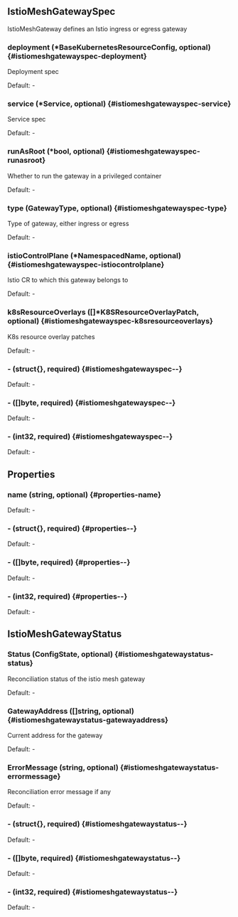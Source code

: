 ## IstioMeshGatewaySpec

IstioMeshGateway defines an Istio ingress or egress gateway

<!-- crd generation tags
+cue-gen:IstioMeshGateway:groupName:servicemesh.cisco.com
+cue-gen:IstioMeshGateway:version:v1alpha1
+cue-gen:IstioMeshGateway:storageVersion
+cue-gen:IstioMeshGateway:annotations:helm.sh/resource-policy=keep
+cue-gen:IstioMeshGateway:subresource:status
+cue-gen:IstioMeshGateway:scope:Namespaced
+cue-gen:IstioMeshGateway:resource:shortNames=imgw,istiomgw
+cue-gen:IstioMeshGateway:printerColumn:name="Type",type="string",JSONPath=".spec.type",description="Type of the gateway"
+cue-gen:IstioMeshGateway:printerColumn:name="Service Type",type="string",JSONPath=".spec.service.type",description="Type of the service"
+cue-gen:IstioMeshGateway:printerColumn:name="Status",type="string",JSONPath=".status.Status",description="Status of the resource"
+cue-gen:IstioMeshGateway:printerColumn:name="Ingress IPs",type="string",JSONPath=".status.GatewayAddress",description="Ingress gateway addresses of the resource"
+cue-gen:IstioMeshGateway:printerColumn:name="Error",type="string",JSONPath=".status.ErrorMessage",description="Error message"
+cue-gen:IstioMeshGateway:printerColumn:name="Age",type="date",JSONPath=".metadata.creationTimestamp"
+cue-gen:IstioMeshGateway:printerColumn:name="Control Plane",type="string",JSONPath=".spec.istioControlPlane"
+cue-gen:IstioMeshGateway:preserveUnknownFields:false
+cue-gen:IstioMeshGateway:specIsRequired
-->

<!-- go code generation tags
+genclient
+k8s:deepcopy-gen=true
-->

### deployment (*BaseKubernetesResourceConfig, optional) {#istiomeshgatewayspec-deployment}

Deployment spec 

Default: -

### service (*Service, optional) {#istiomeshgatewayspec-service}

Service spec 

Default: -

### runAsRoot (*bool, optional) {#istiomeshgatewayspec-runasroot}

Whether to run the gateway in a privileged container 

Default: -

### type (GatewayType, optional) {#istiomeshgatewayspec-type}

Type of gateway, either ingress or egress 

Default: -

### istioControlPlane (*NamespacedName, optional) {#istiomeshgatewayspec-istiocontrolplane}

Istio CR to which this gateway belongs to 

Default: -

### k8sResourceOverlays ([]*K8SResourceOverlayPatch, optional) {#istiomeshgatewayspec-k8sresourceoverlays}

K8s resource overlay patches 

Default: -

### - (struct{}, required) {#istiomeshgatewayspec--}

Default: -

### - ([]byte, required) {#istiomeshgatewayspec--}

Default: -

### - (int32, required) {#istiomeshgatewayspec--}

Default: -


## Properties

### name (string, optional) {#properties-name}

Default: -

### - (struct{}, required) {#properties--}

Default: -

### - ([]byte, required) {#properties--}

Default: -

### - (int32, required) {#properties--}

Default: -


## IstioMeshGatewayStatus

<!-- go code generation tags
+genclient
+k8s:deepcopy-gen=true
-->

### Status (ConfigState, optional) {#istiomeshgatewaystatus-status}

Reconciliation status of the istio mesh gateway 

Default: -

### GatewayAddress ([]string, optional) {#istiomeshgatewaystatus-gatewayaddress}

Current address for the gateway 

Default: -

### ErrorMessage (string, optional) {#istiomeshgatewaystatus-errormessage}

Reconciliation error message if any 

Default: -

### - (struct{}, required) {#istiomeshgatewaystatus--}

Default: -

### - ([]byte, required) {#istiomeshgatewaystatus--}

Default: -

### - (int32, required) {#istiomeshgatewaystatus--}

Default: -


